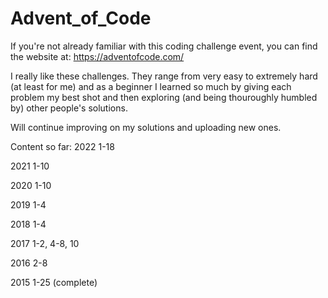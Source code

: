 # Advent_of_Code

If you're not already familiar with this coding challenge event, you can find the website at: https://adventofcode.com/

I really like these challenges. They range from very easy to extremely hard (at least for me) and as a beginner I learned so much by giving each problem my best shot and then exploring (and being thouroughly humbled by) other people's solutions. 

Will continue improving on my solutions and uploading new ones.

Content so far:
2022  1-18

2021  1-10

2020  1-10

2019  1-4

2018  1-4

2017  1-2, 4-8, 10

2016  2-8

2015  1-25  (complete)
